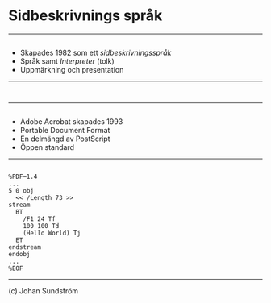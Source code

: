 # Sidbeskrivnings språk

---

<img class="myColor" data-src="assets/images/postscript-logo.png">

* Skapades 1982 som ett *sidbeskrivningsspråk*
* Språk samt *Interpreter* (tolk)
* Uppmärkning och presentation

---

<img class="myColor" data-src="assets/images/postscript-logo.png">

<pre><code class="language-html" data-trim><script type="text/template">
%!PS
/Courier findfont 
  20 scalefont 
setfont 
  72 500 moveto 
  (Hello world!) show 
showpage 
</script></code></pre>

---

<img class="myColor" width="150" data-src="assets/images/Acrbat-reader-logo.png">

* Adobe Acrobat skapades 1993
* Portable Document Format
* En delmängd av PostScript
* Öppen standard

---

<img class="myColor" width="150" data-src="assets/images/Acrbat-reader-logo.png">

```
%PDF−1.4
...
5 0 obj
  << /Length 73 >>
stream
  BT
    /F1 24 Tf
    100 100 Td
    (Hello World) Tj
  ET
endstream
endobj
...
%EOF
```

---

(c) Johan Sundström
